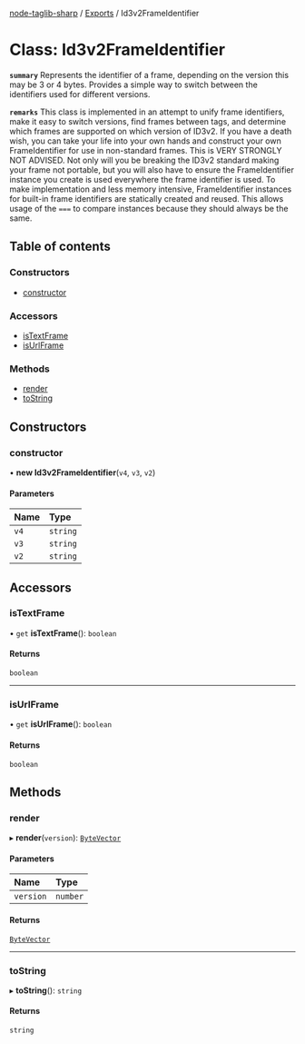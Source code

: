 [node-taglib-sharp](../README.md) / [Exports](../modules.md) / Id3v2FrameIdentifier

# Class: Id3v2FrameIdentifier

**`summary`** Represents the identifier of a frame, depending on the version this may be 3 or 4
    bytes. Provides a simple way to switch between the identifiers used for different versions.

**`remarks`** This class is implemented in an attempt to unify frame identifiers, make it easy to
    switch versions, find frames between tags, and determine which frames are supported on which
    version of ID3v2.
    If you have a death wish, you can take your life into your own hands and construct your own
    FrameIdentifier for use in non-standard frames. This is VERY STRONGLY NOT ADVISED. Not only
    will you be breaking the ID3v2 standard making your frame not portable, but you will also
    have to ensure the FrameIdentifier instance you create is used everywhere the frame
    identifier is used.
    To make implementation and less memory intensive, FrameIdentifier instances for built-in
    frame identifiers are statically created and reused. This allows usage of the `===` to
    compare instances because they should always be the same.

## Table of contents

### Constructors

- [constructor](Id3v2FrameIdentifier.md#constructor)

### Accessors

- [isTextFrame](Id3v2FrameIdentifier.md#istextframe)
- [isUrlFrame](Id3v2FrameIdentifier.md#isurlframe)

### Methods

- [render](Id3v2FrameIdentifier.md#render)
- [toString](Id3v2FrameIdentifier.md#tostring)

## Constructors

### constructor

• **new Id3v2FrameIdentifier**(`v4`, `v3`, `v2`)

#### Parameters

| Name | Type |
| :------ | :------ |
| `v4` | `string` |
| `v3` | `string` |
| `v2` | `string` |

## Accessors

### isTextFrame

• `get` **isTextFrame**(): `boolean`

#### Returns

`boolean`

___

### isUrlFrame

• `get` **isUrlFrame**(): `boolean`

#### Returns

`boolean`

## Methods

### render

▸ **render**(`version`): [`ByteVector`](ByteVector.md)

#### Parameters

| Name | Type |
| :------ | :------ |
| `version` | `number` |

#### Returns

[`ByteVector`](ByteVector.md)

___

### toString

▸ **toString**(): `string`

#### Returns

`string`
